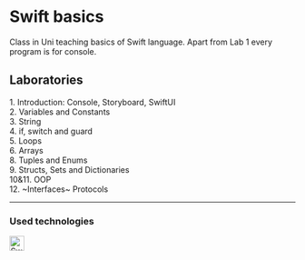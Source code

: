 # Swift basics
Class in Uni teaching basics of Swift language. Apart from Lab 1 every program is for console.
## Laboratories
1\. Introduction: Console, Storyboard, SwiftUI </br>
2\. Variables and Constants </br>
3\. String </br>
4\. if, switch and guard </br>
5\. Loops </br>
6\. Arrays </br>
8\. Tuples and Enums </br>
9\. Structs, Sets and Dictionaries </br>
10&11\. OOP </br>
12\. ~Interfaces~ Protocols </br>

---
### Used technologies
[<img align="left" style="padding-right:10px" width="26px" alt="Swift" src="https://cdn.jsdelivr.net/gh/devicons/devicon/icons/swift/swift-original.svg" />][swift]

[swift]: https://developer.apple.com/swift/
